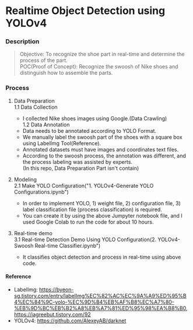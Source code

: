 <h1> Realtime Object Detection using YOLOv4</h1>

### Description
> Objective: To recognize the shoe part in real-time and determine the process of the part.    
> POC(Proof of Concept): Recognize the swoosh of Nike shoes and distinguish how to assemble the parts.    


### Process     
1. Data Preparation     
    1.1 Data Collection     
    - I collected Nike shoes images using Google.(Data Crawling)    
    1.2 Data Annotation     
    - Data needs to be annotated according to YOLO Format.     
    - We manually label the swoosh part of the shoes with a square box using LabelImg Tool(Reference).    
    - Annotated datasets must have images and coordinates text files.     
    - According to the swoosh process, the annotation was different, and the process labeling was assisted by experts.    
    (In this repo, Data Preparation Part isn't contain)    


2. Modeling     
    2.1 Make YOLO Configuration("1. YOLOv4-Generate YOLO Configurations.ipynb")    
    - In order to implement YOLO, 1) weight file, 2) configuration file, 3) label classification file (process classification) is required.    
    - You can create it by using the above Jumpyter notebook file, and I used Google Colab to run the code for about 10 hours.    


3. Real-time demo     
    3.1 Real-time Detection Demo Using YOLO Configuration(2. YOLOv4-Swoosh Real-time Classifier.ipynb")    
    - It classifies object detection and process in real-time using above code.    


#### Reference    
- LabelImg: https://byeon-sg.tistory.com/entry/labelImg%EC%82%AC%EC%9A%A9%ED%95%B4%EC%84%9C-yolo-%EC%9D%B4%EB%AF%B8%EC%A7%80-%EB%9D%BC%EB%B2%A8%EB%A7%81%ED%95%98%EA%B8%B0, https://iagreebut.tistory.com/92     
- YOLOv4: https://github.com/AlexeyAB/darknet 
